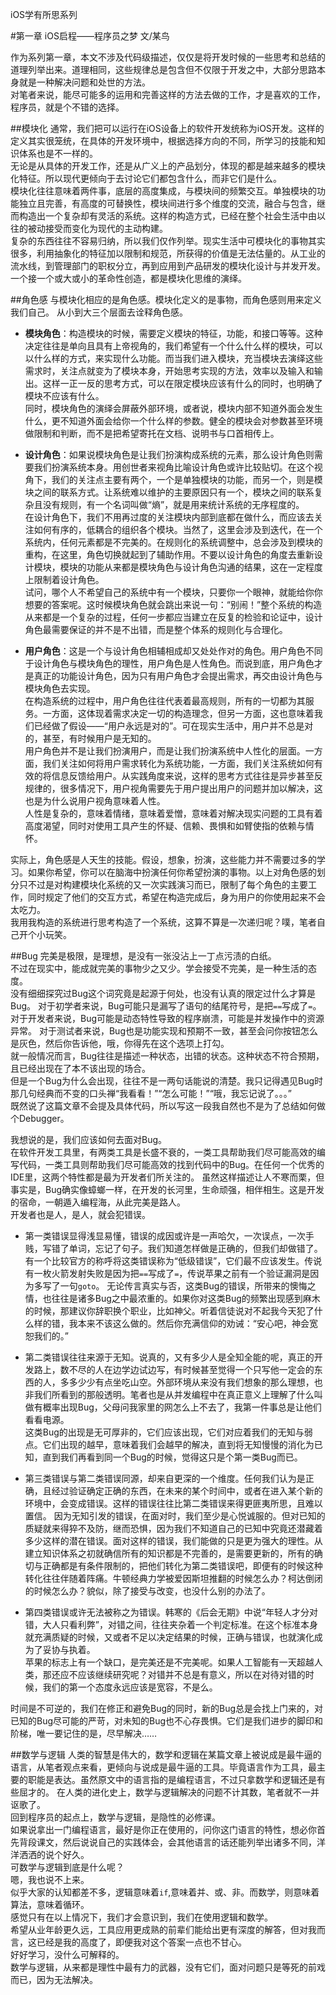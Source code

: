 iOS学有所思系列

#第一章  iOS启程——程序员之梦
文/某鸟


作为系列第一章，本文不涉及代码级描述，仅仅是将开发时候的一些思考和总结的道理列举出来。道理相同，这些规律总是包含但不仅限于开发之中，大部分思路本身就是一种解决问题和处世的方法。  
对笔者来说，能尽可能多的运用和完善这样的方法去做的工作，才是喜欢的工作，程序员，就是个不错的选择。

##模块化
通常，我们把可以运行在iOS设备上的软件开发统称为iOS开发。这样的定义其实很笼统，在具体的开发环境中，根据选择方向的不同，所学习的技能和知识体系也是不一样的。  
无论是从具体的开发工作，还是从广义上的产品划分，体现的都是越来越多的模块化特征。所以现代更倾向于去讨论它们都包含什么，而非它们是什么。  
模块化往往意味着两件事，底层的高度集成，与模块间的频繁交互。单独模块的功能独立且完善，有高度的可替换性，模块间进行多个维度的交流，融合与包含，继而构造出一个复杂却有灵活的系统。这样的构造方式，已经在整个社会生活中由以往的被动接受而变化为现代的主动构建。  
复杂的东西往往不容易归纳，所以我们仅作列举。现实生活中可模块化的事物其实很多，利用抽象化的特征加以限制和规范，所获得的价值是无法估量的。从工业的流水线，到管理部门的职权分立，再到应用到产品研发的模块化设计与并发开发。一个接一个或大或小的革命性创造，都是模块化思维的演绎。

##角色感
与模块化相应的是角色感。模块化定义的是事物，而角色感则用来定义我们自己。
从小到大三个层面去诠释角色感。  

 * **模块角色**：构造模块的时候，需要定义模块的特征，功能，和接口等等。这种决定往往是单向且具有上帝视角的，我们希望有一个什么什么样的模块，可以以什么样的方式，来实现什么功能。而当我们进入模块，充当模块去演绎这些需求时，关注点就变为了模块本身，开始思考实现的方法，效率以及输入和输出。这样一正一反的思考方式，可以在限定模块应该有什么的同时，也明确了模块不应该有什么。  
同时，模块角色的演绎会屏蔽外部环境，或者说，模块内部不知道外面会发生什么，更不知道外面会给你一个什么样的参数。健全的模块会对参数甚至环境做限制和判断，而不是把希望寄托在文档、说明书与口首相传上。  

 * **设计角色**：如果说模块角色是让我们扮演构成系统的元素，那么设计角色则需要我们扮演系统本身。用创世者来视角比喻设计角色或许比较贴切。在这个视角下，我们的关注点主要有两个，一个是单独模块的功能，而另一个，则是模块之间的联系方式。让系统难以维护的主要原因只有一个，模块之间的联系复杂且没有规则，有一个名词叫做“熵”，就是用来统计系统的无序程度的。	
 在设计角色下，我们不用再过度的关注模块内部到底都在做什么，而应该去关注如何有序的，低耦合的组织各个模块。当然了，这里会涉及到迭代，在一个系统内，任何元素都是不完美的。在规则化的系统调整中，总会涉及到模块的重构，在这里，角色切换就起到了辅助作用。不要以设计角色的角度去重新设计模块，模块的功能从来都是模块角色与设计角色沟通的结果，这在一定程度上限制着设计角色。	
 试问，哪个人不希望自己的系统中有一个模块，只要你一个眼神，就能给你你想要的答案呢。这时候模块角色就会跳出来说一句：“别闹！”整个系统的构造从来都是一个复杂的过程，任何一步都应当建立在反复的检验和论证中，设计角色最需要保证的并不是不出错，而是整个体系的规则化与合理化。	
 
 * **用户角色**：这是一个与设计角色相辅相成却又处处作对的角色。用户角色不同于设计角色与模块角色的理性，用户角色是人性角色。而说到底，用户角色才是真正的功能设计角色，因为只有用户角色才会提出需求，再交由设计角色与模块角色去实现。  
在构造系统的过程中，用户角色往往代表着最高规则，所有的一切都为其服务。一方面，这体现着需求决定一切的构造理念，但另一方面，这也意味着我们已经做了假设——“用户永远是对的”。可在现实生活中，用户并不总是对的，甚至，有时候用户是无知的。  
用户角色并不是让我们扮演用户，而是让我们扮演系统中人性化的层面。一方面，我们关注如何将用户需求转化为系统功能，一方面，我们关注系统如何有效的将信息反馈给用户。从实践角度来说，这样的思考方式往往是异步甚至反规律的，很多情况下，用户视角需要先于用户提出用户的问题并加以解决，这也是为什么说用户视角意味着人性。  
人性是复杂的，意味着情绪，意味着爱憎，意味着对解决现实问题的工具有着高度渴望，同时对使用工具产生的怀疑、信赖、畏惧和如臂使指的依赖与情怀。

实际上，角色感是人天生的技能。假设，想象，扮演，这些能力并不需要过多的学习。如果你希望，你可以在脑海中扮演任何你希望扮演的事物。以上对角色感的划分只不过是对构建模块化系统的又一次实践演习而已，限制了每个角色的主要工作，同时规定了他们的交互方式，希望在构造完成后，身为用户的你使用起来不会太吃力。  
我用我构造的系统进行思考构造了一个系统，这算不算是一次递归呢？噗，笔者自己开个小玩笑。

##Bug
完美是极限，是理想，是没有一张没沾上一丁点污渍的白纸。  
不过在现实中，能成就完美的事物少之又少。学会接受不完美，是一种生活的态度。  
没有细细探究过Bug这个词究竟是起源于何处，也没有认真的限定过什么才算是Bug。
对于初学者来说，Bug可能只是漏写了语句的结尾符号，是把`==`写成了`=`。  
对于开发者来说，Bug可能是动态特性导致的程序崩溃，可能是并发操作中的资源异常。
对于测试者来说，Bug也是功能实现和预期不一致，甚至会问你按钮怎么是灰色，然后你告诉他，哦，你得先在这个选项上打勾。  
就一般情况而言，Bug往往是描述一种状态，出错的状态。这种状态不符合预期，且已经出现在了本不该出现的场合。  
但是一个Bug为什么会出现，往往不是一两句话能说的清楚。我只记得遇见Bug时那几句经典而不变的口头禅“我看看！”“怎么可能！”“哦，我忘记说了。。。”  
既然说了这篇文章不会提及具体代码，所以写这一段我自然也不是为了总结如何做个Debugger。 
 
我想说的是，我们应该如何去面对Bug。  
在软件开发工具里，有两类工具是长盛不衰的，一类工具帮助我们尽可能高效的编写代码，一类工具则帮助我们尽可能高效的找到代码中的Bug。在任何一个优秀的IDE里，这两个特性都是最为开发者们所关注的。
虽然这样描述让人不寒而栗，但事实是，Bug确实像蟑螂一样，在开发的长河里，生命顽强，相伴相生。这是开发的宿命，一朝遁入编程海，从此完美是路人。  
开发者也是人，是人，就会犯错误。

 * 第一类错误显得浅显易懂，错误的成因或许是一声哈欠，一次误点，一次手贱，写错了单词，忘记了句子。我们知道怎样做是正确的，但我们却做错了。有一个比较官方的称呼将这类错误称为“低级错误”，它们最不应该发生。传说有一枚火箭发射失败是因为把`==`写成了`=`，传说苹果之前有一个验证漏洞是因为多写了一句`goto`。
无论传言真实与否，这类Bug的错误，所带来的懊悔之情，也往往是诸多Bug之中最浓重的。如果你对这类Bug的频繁出现感到麻木的时候，那建议你辞职换个职业，比如神父。听着信徒说对不起我今天犯了什么样的错，我本来不该这么做的。然后你充满信仰的劝诫：“安心吧，神会宽恕我们的。”

 * 第二类错误往往来源于无知。说真的，又有多少人是全知全能的呢，真正的开发路上，数不尽的人在边学边试边写，有时候甚至觉得一个只写他一定会的东西的人，多多少少有点坐吃山空。外部环境从来没有我们想象的那么理想，也非我们所看到的那般透明。笔者也是从并发编程中在真正意义上理解了什么叫做有概率出现Bug，父母问我家里的网怎么上不去了，我第一件事总是让他们看看电源。  
这类Bug的出现是无可厚非的，它们应该出现，它们对应着我们的无知与弱点。它们出现的越早，意味着我们会越早的解决，直到将无知慢慢的消化为已知，直到我们再看到同一个Bug的时候，觉得这只是个第一类Bug而已。  

 * 第三类错误与第二类错误同源，却来自更深的一个维度。任何我们认为是正确，且经过验证确定正确的东西，在未来的某个时间中，或者在进入某个新的环境中，会变成错误。这样的错误往往比第二类错误来得更匪夷所思，且难以置信。
因为无知引发的错误，在面对时，我们至少是心悦诚服的。但对已知的质疑就来得猝不及防，继而恐惧，因为我们不知道自己的已知中究竟还潜藏着多少这样的潜在错误。面对这样的错误，我们能做的只是更为强大的理性。从建立知识体系之初就确信所有的知识都是不完善的，是需要更新的，所有的确切与正确都是有条件限制的，把他们转化为第二类错误吧，即便有的时候这种转化往往伴随着阵痛。牛顿经典力学被爱因斯坦推翻的时候怎么办？柯达倒闭的时候怎么办？貌似，除了接受与改变，也没什么别的办法了。

 * 第四类错误或许无法被称之为错误。韩寒的《后会无期》中说“年轻人才分对错，大人只看利弊”，对错之间，往往夹杂着一个判定标准。在这个标准本身就充满质疑的时候，又或者不足以决定结果的时候，正确与错误，也就演化成为了妥协与执着。  
苹果的标志上有一个缺口，是完美还是不完美呢。如果人工智能有一天超越人类，那还应不应该继续研究呢？对错并不总是有意义，所以在对待对错的时候，我们的第一个态度永远应该是宽容，不是么。

时间是不可逆的，我们在修正和避免Bug的同时，新的Bug总是会找上门来的，对已知的Bug尽可能的严苛，对未知的Bug也不心存畏惧。它们是我们进步的脚印和阶梯，唯一要记住的是，尽早解决……

##数学与逻辑
人类的智慧是伟大的，数学和逻辑在某篇文章上被说成是最牛逼的语言，从笔者观点来看，更倾向与说成是最牛逼的工具。毕竟语言作为工具，最主要的职能是表达。虽然原文中的语言指的是编程语言，不过只拿数学和逻辑还是有些屈才的。
在人类的进化史上，数学与逻辑解决的问题不计其数，笔者就不一并讴歌了。  
回到程序员的起点上，数学与逻辑，是隐性的必修课。  
如果说拿出一门编程语言，最好是你正在使用的，问你这门语言的特性，想必你首先背段课文，然后说说自己的实践体会，会其他语言的话还能列举出诸多不同，洋洋洒洒的说个好久。  
可数学与逻辑到底是什么呢？  
嗯，我也说不上来。  
似乎大家的认知都差不多，逻辑意味着`if`,意味着并、或、非。而数学，则意味着算法，意味着循环。  
感觉只有在以上情况下，我们才会意识到，我们在使用逻辑和数学。  
希望从业年龄更久远，工具应用更成熟的前辈们能给出更有深度的解答，但对我而言，这已经是我的高度了，即便我对这个答案一点也不甘心。  
好好学习，没什么可解释的。  
数学与逻辑，从来都是理性中最有力的武器，没有它们，面对问题只是等死的前戏而已，因为无法解决。




